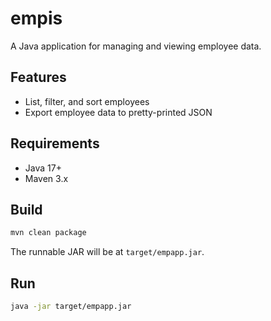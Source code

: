 # empis

A Java application for managing and viewing employee data.

## Features

- List, filter, and sort employees
- Export employee data to pretty-printed JSON

## Requirements

- Java 17+
- Maven 3.x

## Build

```sh
mvn clean package
```

The runnable JAR will be at `target/empapp.jar`.

## Run

```sh
java -jar target/empapp.jar